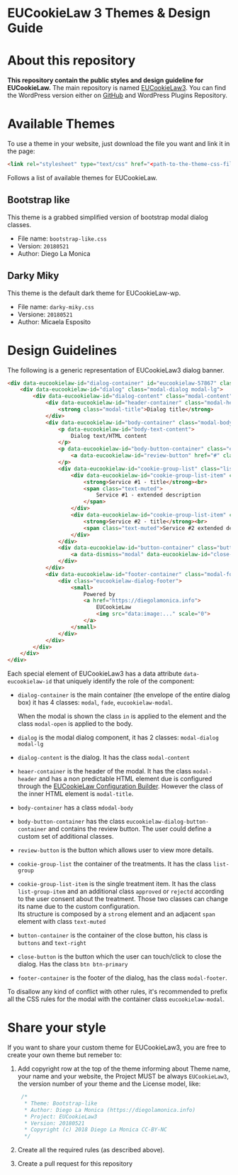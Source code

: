 # EUCookieLaw 3 Themes & Design Guide
# About this repository

**This repository contain the public styles and design guideline for EUCookieLaw.** 
The main repository is named [EUCookieLaw3](https://github.com/diegolamonica/EUCookieLaw3).
You can find the WordPress version either on [GitHub](https://github.com/diegolamonica/EUCookieLaw3-wp) 
and WordPress Plugins Repository.

# Available Themes

To use a theme in your website, just download the file you want and link it in the page:

```html
<link rel="stylesheet" type="text/css" href="<path-to-the-theme-css-file.css>" />
```

Follows a list of available themes for EUCookieLaw.

## Bootstrap like
This theme is a grabbed simplified version of bootstrap modal dialog classes.

* File name: `bootstrap-like.css`
* Version: `20180521`   
* Author: Diego La Monica

## Darky Miky
This theme is the default dark theme for EUCookieLaw-wp.

* File name: `darky-miky.css`
* Versione: `20180521`
* Author: Micaela Esposito

# Design Guidelines

The following is a generic representation of EUCookieLaw3 dialog banner.

```html
<div data-eucookielaw-id="dialog-container" id="eucookielaw-57867" class="modal fade eucookielaw-modal in" style="display: block;">
	<div data-eucookielaw-id="dialog" class="modal-dialog modal-lg">
		<div data-eucookielaw-id="dialog-content" class="modal-content">
			<div data-eucookielaw-id="header-container" class="modal-header">
				<strong class="modal-title">Dialog title</strong>
			</div>
			<div data-eucookielaw-id="body-container" class="modal-body">
				<p data-eucookielaw-id="body-text-content">
					Dialog text/HTML content
				</p>
				<p data-eucookielaw-id="body-button-container" class="eucokielaw-dialog-button-container">
					<a data-eucookielaw-id="review-button" href="#" class="btn btn-default btn-block ">Review consents</a>
				</p>
				<div data-eucookielaw-id="cookie-group-list" class="list-group">
					<div data-eucookielaw-id="cookie-group-list-item" class="list-group-item rejected" data-group="service-1">
						<strong>Service #1 - title</strong><br>
						<span class="text-muted">
							Service #1 - extended description
						</span>
					</div>
					<div data-eucookielaw-id="cookie-group-list-item" class="list-group-item rejected" data-group="service-2">
						<strong>Service #2 - title</strong><br>
						<span class="text-muted">Service #2 extended description</span>
					</div>
				</div>
				<div data-eucookielaw-id="button-container" class="buttons text-right">
					<a data-dismiss="modal" data-eucookielaw-id="close-button" href="#" class="btn btn-primary">Done</a>
				</div>
			</div>
			<div data-eucookielaw-id="footer-container" class="modal-footer">
				<div class="eucookielaw-dialog-footer">
					<small>
						Powered by 
						<a href="https://diegolamonica.info">
							EUCookieLaw 
							<img src="data:image:..." scale="0">
						</a>
					</small>
				</div>
			</div>
		</div>
	</div>
</div>
```

Each special element of EUCookieLaw3 has a data attribute `data-eucookielaw-id` that uniquely identify the role of
the component:
* `dialog-container` is the main container (the envelope of the entire dialog box)
  it has 4 classes: `modal`, `fade`, `eucookielaw-modal`.
  
  When the modal is shown the class `in` is applied to the element and the class `modal-open` is applied to the body. 
  
* `dialog` is the modal dialog component, it has 2 classes: `modal-dialog` `modal-lg`

* `dialog-content` is the dialog. It has the class `modal-content`

* `heaer-container` is the header of the modal. It has the class `modal-header` and has a non predictable HTML element 
  due is configured through the [EUCookieLaw Configuration Builder](#). However the class of the inner HTML element is
  `modal-title`.
   
* `body-container` has a class `mdodal-body`

* `body-button-container` has the class `eucookielaw-dialog-button-container` and contains the review button. The 
  user could define a custom set of additional classes.
  
* `review-button` is the button which allows user to view more details.

* `cookie-group-list` the container of the treatments. It has the class `list-group`
* `cookie-group-list-item` is the single treatment item. It has the class `list-group-item` and an additional class 
  `approved` or `rejectd` according to the user consent about the treatment. Those two classes can change its name 
  due to the custom configuration.  
  Its structure is composed by a `strong` element and an adjacent `span` element with class `text-muted`
* `button-container` is the container of the close button, his class is `buttons` and `text-right`  
* `close-button` is the button which the user can touch/click to close the dialog. Has the class `btn btn-primary`
* `footer-container` is the footer of the dialog, has the class `modal-footer`.

To disallow any kind of conflict with other rules, it's recommended to prefix all the CSS rules for the modal with 
the container class `eucookielaw-modal`.

# Share your style 

If you want to share your custom theme for EUCookieLaw3, you are free to create your own theme but remeber to:

1. Add copyright row at the top of the theme informing about Theme name, your name and your website, the Project MUST be always `EUCookieLaw3`, the version number of your theme and the License model, like:
   ```css
    /*
     * Theme: Bootstrap-like
     * Author: Diego La Monica (https://diegolamonica.info)
     * Project: EUCookieLaw3
     * Version: 20180521
     * Copyright (c) 2018 Diego La Monica CC-BY-NC
     */
	``` 
2. Create all the required rules (as described above).

3. Create a pull request for this repository